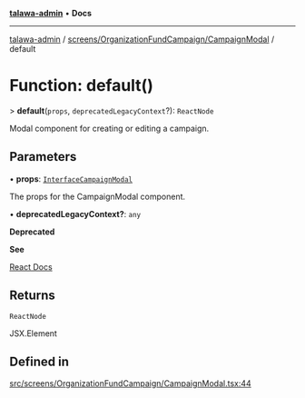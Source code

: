 [**talawa-admin**](../../../../README.md) • **Docs**

***

[talawa-admin](../../../../modules.md) / [screens/OrganizationFundCampaign/CampaignModal](../README.md) / default

# Function: default()

\> **default**(`props`, `deprecatedLegacyContext`?): `ReactNode`

Modal component for creating or editing a campaign.

## Parameters

• **props**: [`InterfaceCampaignModal`](../interfaces/InterfaceCampaignModal.md)

The props for the CampaignModal component.

• **deprecatedLegacyContext?**: `any`

**Deprecated**

**See**

[React Docs](https://legacy.reactjs.org/docs/legacy-context.html#referencing-context-in-lifecycle-methods)

## Returns

`ReactNode`

JSX.Element

## Defined in

[src/screens/OrganizationFundCampaign/CampaignModal.tsx:44](https://github.com/PalisadoesFoundation/talawa-admin/blob/ec91a82db6f7a7a061fbb4ea9639f2bff335faa5/src/screens/OrganizationFundCampaign/CampaignModal.tsx#L44)
